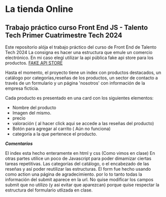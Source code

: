 # La tienda Online
## Trabajo práctico curso  Front End JS - Talento Tech Primer Cuatrimestre Tech 2024


Este repositorio alója el trabajo práctico del curso de Front End de Talento Tech 2024 
La consigna es hacer una estructura que emule un comercio electrónico.
En mi caso elegí utilizar la api pública fake api store  para  los productos.
[FAKE API STORE](https://fakestoreapi.com/) 


Hasta el momento, el proyecto tiene un index con productos destacados, un catálogo por categorías,reseñas de los productos, un sector de contacto a través de un formulario y un página 'nosotros' con información de la empresa ficticia.

Cada producto es presentado en una card con los siguientes elementos:

- Nombre del producto
- Imagen del mismo.
- precio
- valoración  ( al hacer click aqui se accede a las reseñas del producto)
- Botón para agregar al carrito  ( Aún no funciona)
- categoría a la que pertenece el producto.


***Comentarios***

El index esta hecho enteramente en html y css (Como vimos en clase)
En otras partes utilice un poco de Javascript para poder dimamizar ciertas tareas repetitivas.
Las categorías del catálogo, o el encabezado de las reseñas y así poder reutilizar las estructuras.
El form fue hecho usando  como action una página de agradecimiento.
por lo to tanto todas la información del submit aparece en la url. 
No quise modificar los  campos submit  que no utilizo (y asi evitar que aparezcan)
porque quise respectar la estructura del formulario utlizada en clase.
